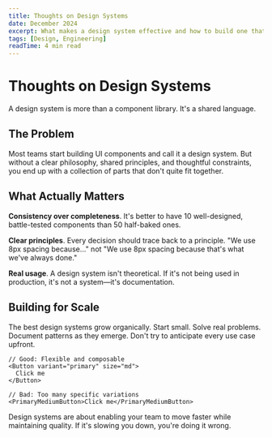 ```yaml
---
title: Thoughts on Design Systems
date: December 2024
excerpt: What makes a design system effective and how to build one that scales.
tags: [Design, Engineering]
readTime: 4 min read
---
```


# Thoughts on Design Systems

A design system is more than a component library. It's a shared language.

## The Problem

Most teams start building UI components and call it a design system. But without a clear philosophy, shared principles, and thoughtful constraints, you end up with a collection of parts that don't quite fit together.

## What Actually Matters

**Consistency over completeness**. It's better to have 10 well-designed, battle-tested components than 50 half-baked ones.

**Clear principles**. Every decision should trace back to a principle. "We use 8px spacing because..." not "We use 8px spacing because that's what we've always done."

**Real usage**. A design system isn't theoretical. If it's not being used in production, it's not a system—it's documentation.

## Building for Scale

The best design systems grow organically. Start small. Solve real problems. Document patterns as they emerge. Don't try to anticipate every use case upfront.

```tsx
// Good: Flexible and composable
<Button variant="primary" size="md">
  Click me
</Button>

// Bad: Too many specific variations
<PrimaryMediumButton>Click me</PrimaryMediumButton>
```

Design systems are about enabling your team to move faster while maintaining quality. If it's slowing you down, you're doing it wrong.
